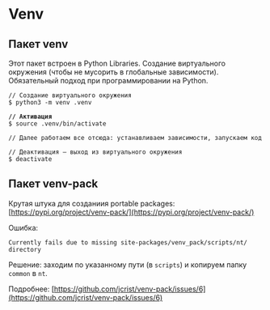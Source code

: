 # Venv

## Пакет venv

Этот пакет встроен в Python Libraries. Создание виртуального окружения (чтобы не мусорить в глобальные зависимости). Обязательный подход при программировании на Python.

<pre><code>// Создание виртуального окружения
$ python3 -m venv .venv

<strong>// Активация
</strong>$ source .venv/bin/activate

// Далее работаем все отсюда: устанавливаем зависимости, запускаем код

// Деактивация — выход из виртуального окружения
$ deactivate
</code></pre>

## Пакет venv-pack

Крутая штука для созданиия portable packages: [https://pypi.org/project/venv-pack/](https://pypi.org/project/venv-pack/)

Ошибка:

```
Currently fails due to missing site-packages/venv_pack/scripts/nt/ directory
```

Решение: заходим по указанному пути (в `scripts`) и копируем папку `common` в `nt`.

Подробнее: [https://github.com/jcrist/venv-pack/issues/6](https://github.com/jcrist/venv-pack/issues/6)
